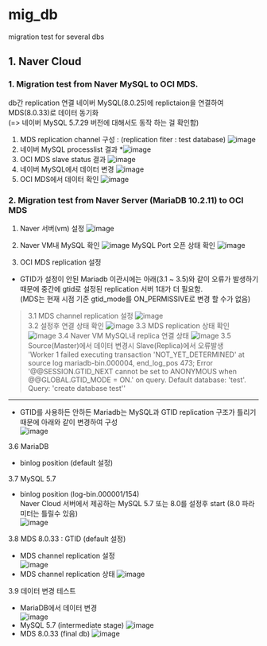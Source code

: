 # mig_db
migration test for several dbs
## 1. Naver Cloud
### 1. Migration test from Naver MySQL to OCI MDS.   
db간 replication 연결 
네이버 MySQL(8.0.25)에 replictaion을 연결하여 MDS(8.0.33)로 데이터 동기화   
(=> 네이버 MySQL 5.7.29 버전에 대해서도 동작 하는 걸 확인함)
1. MDS replication channel 구성 : (replication fiter : test database)
![image](https://github.com/khkwon01/mig_db/assets/8789421/32acd5af-e255-4c1b-82a9-1ad837fc3bfe)
2. 네이버 MySQL processlist 결과
*![image](https://github.com/khkwon01/mig_db/assets/8789421/fa72b375-2a2c-4ac2-867f-2974670dc143)
3. OCI MDS slave status 결과
![image](https://github.com/khkwon01/mig_db/assets/8789421/364201c4-da1a-4262-ae3e-e129f74ae4e3)
4. 네이버 MySQL에서 데이터 변경
![image](https://github.com/khkwon01/mig_db/assets/8789421/1e02e262-c335-466a-aed0-809e312c5287)
5. OCI MDS에서 데이터 확인
![image](https://github.com/khkwon01/mig_db/assets/8789421/c1f53a8a-5cef-4202-bd0f-379549109297)
   
### 2. Migration test from Naver Server (MariaDB 10.2.11) to OCI MDS
1. Naver 서버(vm) 설정
![image](https://github.com/khkwon01/mig_db/assets/8789421/f47aaef2-6d8f-43b0-bf85-a063572a446a)
    
2. Naver VM내 MySQL 확인
![image](https://github.com/khkwon01/mig_db/assets/8789421/b207a0f2-0138-4679-8115-ede2e7fdf16a)
MySQL Port 오픈 상태 확인
![image](https://github.com/khkwon01/mig_db/assets/8789421/982f75b6-895f-4ee2-94c4-0cbb76c8f0f4)

3. OCI MDS replication 설정   
* GTID가 설정이 안된 Mariadb 이관시에는 아래(3.1 ~ 3.5)와 같이 오류가 발생하기 때문에 중간에 gtid로 설정된 
replication 서버 1대가 더 필요함.    
(MDS는 현재 시점 기준 gtid_mode를 ON_PERMISSIVE로 변경 할 수가 없음)
> 3.1 MDS channel replication 설정
![image](https://github.com/khkwon01/mig_db/assets/8789421/bb8ea940-ff1a-4359-8170-dec601b65713)   
> 3.2 설정후 연결 상태 확인
![image](https://github.com/khkwon01/mig_db/assets/8789421/53fb6783-3ea1-4d43-b94f-caceca095db0)
> 3.3 MDS replication 상태 확인
![image](https://github.com/khkwon01/mig_db/assets/8789421/22e3fbd1-1dfc-4dc6-91f0-54257c8f703f)
> 3.4 Naver VM MySQL내 replica 연결 상태
![image](https://github.com/khkwon01/mig_db/assets/8789421/17ee2034-652a-4ce9-a429-f383db238b36)
> 3.5 Source(Master)에서 데이터 변경시 Slave(Replica)에서 오류발생    
'Worker 1 failed executing transaction 'NOT_YET_DETERMINED' at source log mariadb-bin.000004, end_log_pos 473; Error '@@SESSION.GTID_NEXT cannot be set to ANONYMOUS when @@GLOBAL.GTID_MODE = ON.' on query. Default database: 'test'. Query: 'create database test''    
---    
* GTID를 사용하든 안하든 Mariadb는 MySQL과 GTID replication 구조가 틀리기 때문에 아래와 같이 변경하여 구성     
![image](https://github.com/khkwon01/mig_db/assets/8789421/67344261-6e19-4f6e-b8c7-daaf99e5246d)   

3.6 MariaDB 
- binlog position (default 설정)   
     
3.7 MySQL 5.7 
- binlog position (log-bin.000001/154)    
Naver Cloud 서버에서 제공하는 MySQL 5.7 또는 8.0를 설정후 start (8.0 파라미터는 틀릴수 있음)     
![image](https://github.com/khkwon01/mig_db/assets/8789421/11ad1207-b335-4e10-bbca-458d27224627)    
     
3.8 MDS 8.0.33 : GTID (default 설정)
- MDS channel replication 설정     
![image](https://github.com/khkwon01/mig_db/assets/8789421/b3adaa65-5193-4af6-af7e-2be6ed7dbc17)
- MDS channel replication 상태
![image](https://github.com/khkwon01/mig_db/assets/8789421/d792fde6-5966-4ffe-8b39-b96542e87d6e)     
      
3.9 데이터 변경 테스트
- MariaDB에서 데이터 변경     
![image](https://github.com/khkwon01/mig_db/assets/8789421/7f31e90c-e05f-4d33-ae72-20cad00e309b)
- MySQL 5.7 (intermediate stage)
![image](https://github.com/khkwon01/mig_db/assets/8789421/514d4eed-78be-4b74-9277-c69a43e184c2)     
- MDS 8.0.33 (final db)
![image](https://github.com/khkwon01/mig_db/assets/8789421/eeac30ae-b9fd-410c-9e44-195bd6b8997f)



